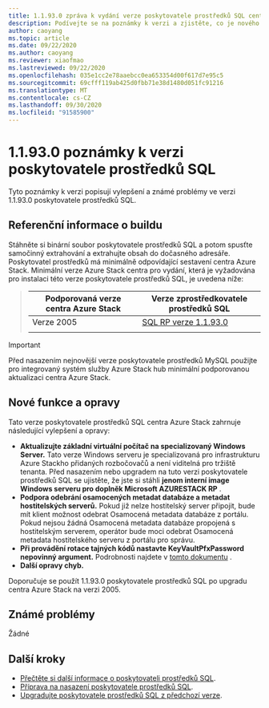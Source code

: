 ```yaml
---
title: 1.1.93.0 zpráva k vydání verze poskytovatele prostředků SQL centra pro Azure Stack
description: Podívejte se na poznámky k verzi a zjistěte, co je nového Azure Stack v 1.1.93.0 aktualizace poskytovatele prostředků SQL hub.
author: caoyang
ms.topic: article
ms.date: 09/22/2020
ms.author: caoyang
ms.reviewer: xiaofmao
ms.lastreviewed: 09/22/2020
ms.openlocfilehash: 035e1cc2e78aaebcc0ea653354d00f617d7e95c5
ms.sourcegitcommit: 69cfff119ab425d0fbb71e38d1480d051fc91216
ms.translationtype: MT
ms.contentlocale: cs-CZ
ms.lasthandoff: 09/30/2020
ms.locfileid: "91585900"
---
```

# <a name="sql-resource-provider-11930-release-notes"></a>1.1.93.0 poznámky k verzi poskytovatele prostředků SQL

Tyto poznámky k verzi popisují vylepšení a známé problémy ve verzi 1.1.93.0 poskytovatele prostředků SQL.

## <a name="build-reference"></a>Referenční informace o buildu
Stáhněte si binární soubor poskytovatele prostředků SQL a potom spusťte samočinný extrahování a extrahujte obsah do dočasného adresáře. Poskytovatel prostředků má minimálně odpovídající sestavení centra Azure Stack. Minimální verze Azure Stack centra pro vydání, která je vyžadována pro instalaci této verze poskytovatele prostředků SQL, je uvedena níže:

> |Podporovaná verze centra Azure Stack|Verze zprostředkovatele prostředků SQL|
> |-----|-----|
> |Verze 2005|[SQL RP verze 1.1.93.0](https://aka.ms/azshsqlrp11930)|  
> |     |     |

> [!IMPORTANT]
> Před nasazením nejnovější verze poskytovatele prostředků MySQL použijte pro integrovaný systém služby Azure Stack hub minimální podporovanou aktualizaci centra Azure Stack.

## <a name="new-features-and-fixes"></a>Nové funkce a opravy

Tato verze poskytovatele prostředků SQL centra Azure Stack zahrnuje následující vylepšení a opravy:

- **Aktualizujte základní virtuální počítač na specializovaný Windows Server.** Tato verze Windows serveru je specializovaná pro infrastrukturu Azure Stackho přidaných rozbočovačů a není viditelná pro tržiště tenanta. Před nasazením nebo upgradem na tuto verzi poskytovatele prostředků SQL se ujistěte, že jste si stáhli **jenom interní image Windows serveru pro doplněk Microsoft AZURESTACK RP** .
- **Podpora odebrání osamocených metadat databáze a metadat hostitelských serverů.** Pokud již nelze hostitelský server připojit, bude mít klient možnost odebrat Osamocená metadata databáze z portálu. Pokud nejsou žádná Osamocená metadata databáze propojená s hostitelským serverem, operátor bude moci odebrat Osamocená metadata hostitelského serveru z portálu pro správu.
- **Při provádění rotace tajných kódů nastavte KeyVaultPfxPassword nepovinný argument.** Podrobnosti najdete v [tomto dokumentu](azure-stack-sql-resource-provider-maintain.md#secrets-rotation) .
- **Další opravy chyb.**

Doporučuje se použít 1.1.93.0 poskytovatele prostředků SQL po upgradu centra Azure Stack na verzi 2005.

## <a name="known-issues"></a>Známé problémy
Žádné

## <a name="next-steps"></a>Další kroky

- [Přečtěte si další informace o poskytovateli prostředků SQL](azure-stack-sql-resource-provider.md).
- [Příprava na nasazení poskytovatele prostředků SQL](azure-stack-sql-resource-provider-deploy.md#prerequisites).
- [Upgradujte poskytovatele prostředků SQL z předchozí verze](azure-stack-sql-resource-provider-update.md).

